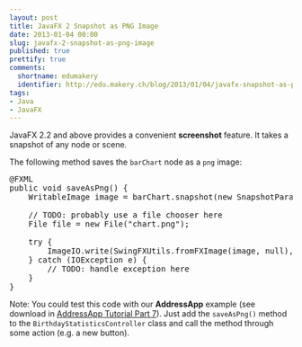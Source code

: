 ```yaml
---
layout: post
title: JavaFX 2 Snapshot as PNG Image
date: 2013-01-04 00:00
slug: javafx-2-snapshot-as-png-image
published: true
prettify: true
comments: 
  shortname: edumakery
  identifier: http://edu.makery.ch/blog/2013/01/04/javafx-snapshot-as-png-image/
tags:
- Java
- JavaFX
---
```


JavaFX 2.2 and above provides a convenient **screenshot** feature. It takes a snapshot of any node or scene.

The following method saves the `barChart` node as a `png` image:

<pre class="prettyprint lang-java">
@FXML
public void saveAsPng() {
	WritableImage image = barChart.snapshot(new SnapshotParameters(), null);
	
	// TODO: probably use a file chooser here
	File file = new File("chart.png");
	
    try {
        ImageIO.write(SwingFXUtils.fromFXImage(image, null), "png", file);
    } catch (IOException e) {
    	// TODO: handle exception here
    }
}
</pre>

Note: You could test this code with our **AddressApp** example (see download in [AddressApp Tutorial Part 7](/java/javafx-2-tutorial-part7)). Just add the `saveAsPng()` method to the `BirthdayStatisticsController` class and call the method through some action (e.g. a new button).